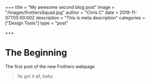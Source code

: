 +++
title = "My awesome second blog post"
image = "/images/frothersSquad.jpg"
author = "Chris C"
date = 2019-11-07T05:00:00Z
description = "This is meta description"
categories = ["Design Tools"]
type = "post"

+++
# The Beginning

The first post of the new Frothers webpage

> Its got it all, baby
